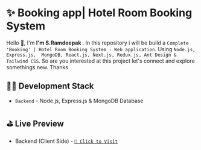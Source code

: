 # ✨ Booking app| Hotel Room Booking System

Hello 👋, I'm <strong>I'm S.Ramdeepak </strong>. In this repository i will be build a `Complete 'Booking' | Hotel Room Booking System - Web application`. Using `Node.js, Express.js,  MongoDB, React.js, Next.js, Redux.js, Ant Design & Tailwind CSS`. So are you interested at this project let's connect and explore somethings new. Thanks

<!-- contents of projects -->

## 🧑‍💻 Development Stack

- `Backend` - Node.js, Express.js & MongoDB Database
  
## ⛳️ Live Preview

- Backend (Client Side) - [`🚀 Click to Visit`][Backend-link]

[Backend-link]: https://booking.com
